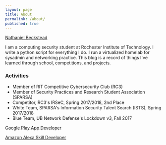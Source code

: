 ```yaml
---
layout: page
title: About
permalink: /about/
published: true
---
```


<script type="text/javascript" src="https://platform.linkedin.com/badges/js/profile.js" async defer></script>

<div class="LI-profile-badge"  data-version="v1" data-size="large" data-locale="en_US" data-type="horizontal" data-theme="dark" data-vanity="nathaniel-beckstead-1a9064123"><a class="LI-simple-link" href='https://www.linkedin.com/in/nathaniel-beckstead-1a9064123?trk=profile-badge'>Nathaniel Beckstead</a></div>

I am a computing security student at Rochester Institute of Technology. I write a python script for everything I do. I run a virtualized homelab for sysadmin and networking practice. This blog is a record of things I've learned through school, competitions, and projects.

### Activities
- Member of RIT Competitive Cybersecurity Club (RC3)
- Member of Security Practices and Research Student Association (SPARSA)
- Competitor, RC3's IRSeC, Spring 2017/2018, 2nd Place
- White Team, SPARSA's Information Security Talent Search (ISTS), Spring 2017/2018
- Blue Team, UB Network Defense's Lockdown v3, Fall 2017

[Google Play App Developer](https://play.google.com/store/apps/details?id=com.becksteadn.recipesaver&amp;hl=en)

[Amazon Alexa Skill Developer](https://www.amazon.com/Reddit-Explain-Like-Im-Unofficial/dp/B077ZQWYX3)
